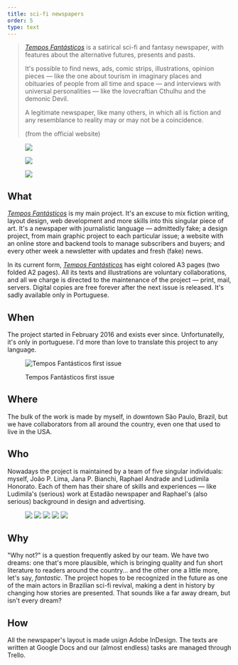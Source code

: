 ```yaml
---
title: sci-fi newspapers
order: 5
type: text
---
```


<!-- TODO lacking images -->
<!-- TODO citado na Strange Horizons, pesquisa Nuno e tbm Marcela -->

> *[Tempos Fantásticos](https://www.temposfantasticos.com/)* is a satirical sci-fi and fantasy newspaper, with features about the alternative futures, presents and pasts.
>
> It's possible to find news, ads, comic strips, illustrations, opinion pieces — like the one about tourism in imaginary places and obituaries of people from all time and space — and interviews with universal personalities — like the lovecraftian Cthulhu and the demonic Devil.
>
> A legitimate newspaper, like many others, in which all is fiction and any resemblance to reality may or may not be a coincidence.
>
> (from the official website)

<!-- end -->

<figure class="mosaic large">

![](https://www.temposfantasticos.com/images/edicoes/year3/capa25.jpg)

![](https://www.temposfantasticos.com/images/edicoes/year3/capa26.jpg)

![](https://www.temposfantasticos.com/images/edicoes/year3/capa27.jpg)

</figure>

## What

*[Tempos Fantásticos](https://www.temposfantasticos.com/)* is my main project. It's an excuse to mix fiction writing, layout design, web development and more skills into this singular piece of art. It's a newspaper with journalistic language — admittedly fake; a design project, from main graphic project to each particular issue; a website with an online store and backend tools to manage subscribers and buyers; and every other week a newsletter with updates and fresh (fake) news.

In its current form, *[Tempos Fantásticos](https://www.temposfantasticos.com/)* has eight colored A3 pages (two folded A2 pages). All its texts and illustrations are voluntary collaborations, and all we charge is directed to the maintenance of the project — print, mail, servers. Digital copies are free forever after the next issue is released. It's sadly available only in Portuguese.

## When

The project started in February 2016 and exists ever since. Unfortunatelly, it's only in portuguese. I'd more than love to translate this project to any language.

<figure class="medium">

![Tempos Fantásticos first issue](https://www.temposfantasticos.com/images/sobre/tf1.jpg)

Tempos Fantásticos first issue

</figure>

<!-- Adicionar foto mais chamativa e traduzir chamadas -->

## Where

The bulk of the work is made by myself, in downtown São Paulo, Brazil, but we have collaborators from all around the country, even one that used to live in the USA.

## Who

Nowadays the project is maintained by a team of five singular individuals: myself, João P. Lima, Jana P. Bianchi, Raphael Andrade and Ludimila Honorato. Each of them has their share of skills and experiences — like Ludimila's (serious) work at Estadão newspaper and Raphael's (also serious) background in design and advertising.

<figure class="large mosaic nobg five">

![](https://www.temposfantasticos.com/images/sobre/angelo.png)
![](https://www.temposfantasticos.com/images/sobre/joao.png)
![](https://www.temposfantasticos.com/images/sobre/jana.png)
![](https://www.temposfantasticos.com/images/sobre/rapha.png)
![](https://www.temposfantasticos.com/images/sobre/ludi.png)

</figure>

## Why

"Why not?" is a question frequently asked by our team. We have two dreams: one that's more plausible, which is bringing quality and fun short literature to readers around the country... and the other one a little more, let's say, *fantastic*. The project hopes to be recognized in the future as one of the main actors in Brazilian sci-fi revival, making a dent in history by changing how stories are presented. That sounds like a far away dream, but isn't every dream?

## How

All the newspaper's layout is made usign Adobe InDesign. The texts are written at Google Docs and our (almost endless) tasks are managed through Trello.

<!-- TODO: Pesquisa periódicos alternativos CCSP -->